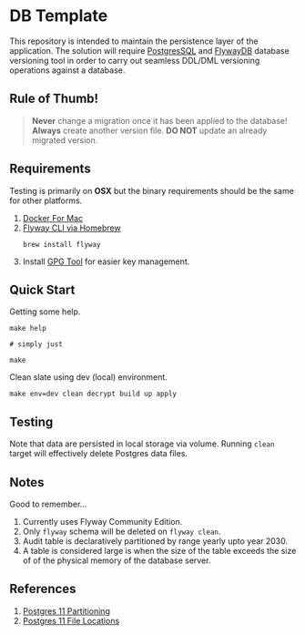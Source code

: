 # DB Template

This repository is intended to maintain the persistence layer of the application. 
The solution will require [PostgresSQL](https://www.postgresql.org) and 
[FlywayDB](https://flywaydb.org) database versioning tool in order to carry out 
seamless DDL/DML versioning operations against a database.

## Rule of Thumb!

> **Never** change a migration once it has been applied to the database!
> **Always** create another version file. **DO NOT** update an already migrated
> version.

## Requirements

Testing is primarily on **OSX** but the binary requirements should be the same
for other platforms.

1. [Docker For Mac](https://docs.docker.com/v17.12/docker-for-mac/install/)
2. [Flyway CLI via Homebrew](https://flywaydb.org/blog/homebrew)
    ```
    brew install flyway
    ```
3. Install [GPG Tool](https://gpgtools.org) for easier key management.

## Quick Start

Getting some help.

```
make help

# simply just 

make
```

Clean slate using dev (local) environment.

```
make env=dev clean decrypt build up apply
```

## Testing

Note that data are persisted in local storage via volume. Running
`clean` target will effectively delete Postgres data files.

## Notes

Good to remember...

1. Currently uses Flyway Community Edition.
2. Only `flyway` schema will be deleted on `flyway clean`.
3. Audit table is declaratively partitioned by range yearly upto year 2030.
4. A table is considered large is when the size of the table exceeds the size of of
   the physical memory of the database server.


## References

1. [Postgres 11 Partitioning](https://www.postgresql.org/docs/current/ddl-partitioning.html)
2. [Postgres 11 File Locations](https://www.postgresql.org/docs/11/runtime-config-file-locations.html)